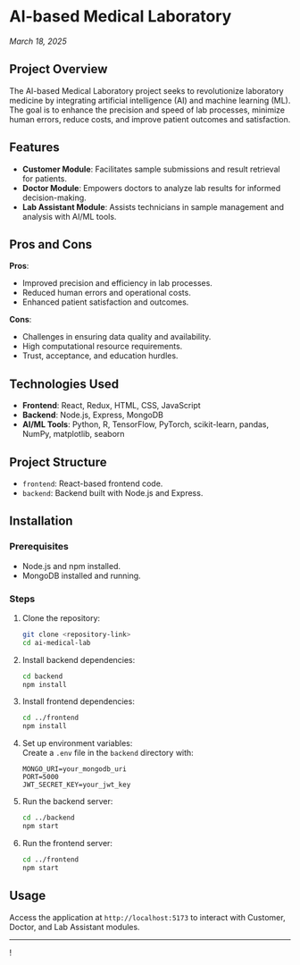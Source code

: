 

# AI-based Medical Laboratory  
*March 18, 2025*  

## Project Overview  
The AI-based Medical Laboratory project seeks to revolutionize laboratory medicine by integrating artificial intelligence (AI) and machine learning (ML). The goal is to enhance the precision and speed of lab processes, minimize human errors, reduce costs, and improve patient outcomes and satisfaction.  

## Features  
- **Customer Module**: Facilitates sample submissions and result retrieval for patients.  
- **Doctor Module**: Empowers doctors to analyze lab results for informed decision-making.  
- **Lab Assistant Module**: Assists technicians in sample management and analysis with AI/ML tools.  

## Pros and Cons  

**Pros**:  
- Improved precision and efficiency in lab processes.  
- Reduced human errors and operational costs.  
- Enhanced patient satisfaction and outcomes.  

**Cons**:  
- Challenges in ensuring data quality and availability.  
- High computational resource requirements.  
- Trust, acceptance, and education hurdles.  

## Technologies Used  
- **Frontend**: React, Redux, HTML, CSS, JavaScript  
- **Backend**: Node.js, Express, MongoDB  
- **AI/ML Tools**: Python, R, TensorFlow, PyTorch, scikit-learn, pandas, NumPy, matplotlib, seaborn  

## Project Structure  
- `frontend`: React-based frontend code.  
- `backend`: Backend built with Node.js and Express.  

## Installation  

### Prerequisites  
- Node.js and npm installed.  
- MongoDB installed and running.  

### Steps  

1. Clone the repository:  
   ```bash  
   git clone <repository-link>  
   cd ai-medical-lab  
   ```  

2. Install backend dependencies:  
   ```bash  
   cd backend  
   npm install  
   ```  

3. Install frontend dependencies:  
   ```bash  
   cd ../frontend  
   npm install  
   ```  

4. Set up environment variables:  
   Create a `.env` file in the `backend` directory with:  
   ```text  
   MONGO_URI=your_mongodb_uri  
   PORT=5000
   JWT_SECRET_KEY=your_jwt_key
   ```  

5. Run the backend server:  
   ```bash  
   cd ../backend  
   npm start  
   ```  

6. Run the frontend server:  
   ```bash  
   cd ../frontend  
   npm start  
   ```  

## Usage  
Access the application at `http://localhost:5173` to interact with Customer, Doctor, and Lab Assistant modules.  

---  
!
